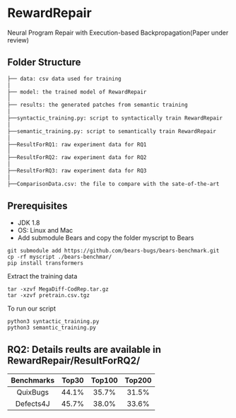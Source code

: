 # RewardRepair
Neural Program Repair with Execution-based Backpropagation(Paper under review)

## Folder Structure
 ```bash
 ├── data: csv data used for training
 │ 
 ├── model: the trained model of RewardRepair
 │
 ├── results: the generated patches from semantic training
 │
 ├──syntactic_training.py: script to syntactically train RewardRepair
 │
 ├──semantic_training.py: script to semantically train RewardRepair
 │
 ├──ResultForRQ1: raw experiment data for RQ1
 │
 ├──ResultForRQ2: raw experiment data for RQ2
 │
 ├──ResultForRQ3: raw experiment data for RQ3
 │
 ├──ComparisonData.csv: the file to compare with the sate-of-the-art
 
```

## Prerequisites

* JDK 1.8
* OS: Linux and Mac
* Add submodule Bears and copy the folder myscript to Bears


```
git submodule add https://github.com/bears-bugs/bears-benchmark.git
cp -rf myscript ./bears-benchmar/
pip install transformers
```
Extract the training data
```
tar -xzvf MegaDiff-CodRep.tar.gz
tar -xzvf pretrain.csv.tgz
```
To run our script
```
python3 syntactic_training.py
python3 semantic_training.py
```


## RQ2: Details reults are available in RewardRepair/ResultForRQ2/
| Benchmarks | Top30 | Top100 | Top200 |
| :---: | :---: | :---: |:---: |
| QuixBugs | 44.1% | 35.7% | 31.5%|
| Defects4J | 45.7% | 38.0% |33.6%|

